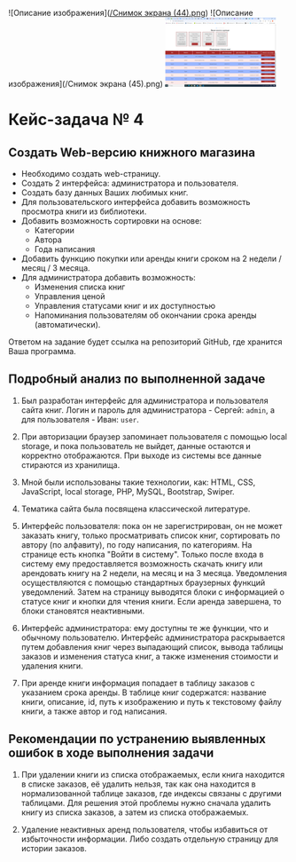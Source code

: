 ![Описание изображения]([/Снимок экрана (44).png](https://github.com/SergeyLubeznost/bookstore/blob/master/%D0%A1%D0%BD%D0%B8%D0%BC%D0%BE%D0%BA%20%D1%8D%D0%BA%D1%80%D0%B0%D0%BD%D0%B0%20(44).png))
![Описание изображения](/Снимок экрана (45).png)
 <img width="200px" src="Снимок экрана (45).png" alt="qr"/>

# Кейс-задача № 4
## Создать Web-версию книжного магазина

- Необходимо создать web-страницу.
- Создать 2 интерфейса: администратора и пользователя.
- Создать базу данных Ваших любимых книг.
- Для пользовательского интерфейса добавить возможность просмотра книги из библиотеки.
- Добавить возможность сортировки на основе:
  - Категории
  - Автора
  - Года написания
- Добавить функцию покупки или аренды книги сроком на 2 недели / месяц / 3 месяца.
- Для администратора добавить возможность:
  - Изменения списка книг
  - Управления ценой
  - Управления статусами книг и их доступностью
  - Напоминания пользователям об окончании срока аренды (автоматически).
  
Ответом на задание будет ссылка на репозиторий GitHub, где хранится Ваша программа.

## Подробный анализ по выполненной задаче

1. Был разработан интерфейс для администратора и пользователя сайта книг. Логин и пароль для администратора - Сергей: `admin`, а для пользователя - Иван: `user`.
  
2. При авторизации браузер запоминает пользователя с помощью local storage, и пока пользователь не выйдет, данные остаются и корректно отображаются. При выходе из системы все данные стираются из хранилища.
  
3. Мной были использованы такие технологии, как: HTML, CSS, JavaScript, local storage, PHP, MySQL, Bootstrap, Swiper.
  
4. Тематика сайта была посвящена классической литературе.
  
5. Интерфейс пользователя: пока он не зарегистрирован, он не может заказать книгу, только просматривать список книг, сортировать по автору (по алфавиту), по году написания, по категориям. На странице есть кнопка "Войти в систему". Только после входа в систему ему предоставляется возможность скачать книгу или арендовать книгу на 2 недели, на месяц и на 3 месяца. Уведомления осуществляются с помощью стандартных браузерных функций уведомлений. Затем на страницу выводятся блоки с информацией о статусе книг и кнопки для чтения книги. Если аренда завершена, то блоки становятся неактивными.

6. Интерфейс администратора: ему доступны те же функции, что и обычному пользователю. Интерфейс администратора раскрывается путем добавления книг через выпадающий список, вывода таблицы заказов и изменения статуса книг, а также изменения стоимости и удаления книги.

7. При аренде книги информация попадает в таблицу заказов с указанием срока аренды. В таблице книг содержатся: название книги, описание, id, путь к изображению и путь к текстовому файлу книги, а также автор и год написания.

## Рекомендации по устранению выявленных ошибок в ходе выполнения задачи

1. При удалении книги из списка отображаемых, если книга находится в списке заказов, её удалить нельзя, так как она находится в нормализованной таблице заказов, где индексы связаны с другими таблицами. Для решения этой проблемы нужно сначала удалить книгу из списка заказов, а затем из списка отображаемых.

2. Удаление неактивных аренд пользователя, чтобы избавиться от избыточности информации. Либо создать отдельную страницу для истории заказов.
```

